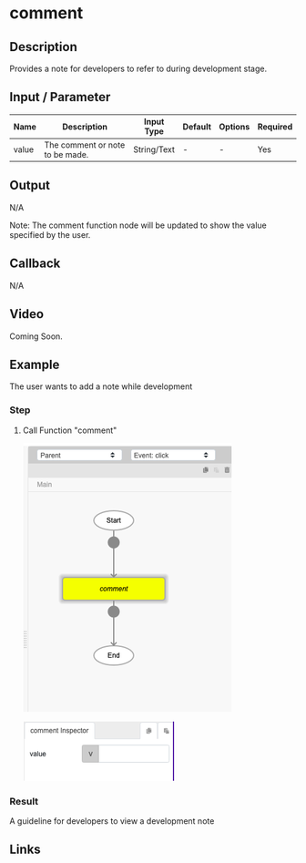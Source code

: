 # comment

## Description

Provides a note for developers to refer to during development stage.

## Input / Parameter

| Name | Description | Input Type | Default | Options | Required |
| ------ | ------ | ------ | ------ | ------ | ------ |
| value | The comment or note to be made. | String/Text | - | - | Yes |

## Output

N/A

Note: The comment function node will be updated to show the value specified by the user.

## Callback

N/A

## Video

Coming Soon.

<!-- Format: [![Video]({image-path})]({url-link}) -->

## Example

The user wants to add a note while development 

### Step

1. Call Function "comment"

     ![](./comment-step-1.png)

     ![](./comment-step-2.png)


### Result

A guideline for developers to view a development note 


## Links
